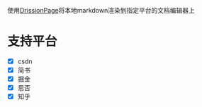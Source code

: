 使用[DrissionPage](https://github.com/g1879/DrissionPage)将本地markdown渲染到指定平台的文档编辑器上

# 支持平台
- [x] csdn
- [x] 简书
- [x] 掘金
- [x] 思否
- [x] 知乎
